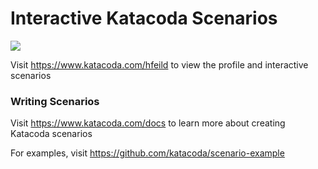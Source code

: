 # Interactive Katacoda Scenarios

[![](http://shields.katacoda.com/katacoda/hfeild/count.svg)](https://www.katacoda.com/hfeild "Get your profile on Katacoda.com")

Visit https://www.katacoda.com/hfeild to view the profile and interactive scenarios

### Writing Scenarios
Visit https://www.katacoda.com/docs to learn more about creating Katacoda scenarios

For examples, visit https://github.com/katacoda/scenario-example
